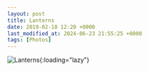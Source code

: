 ```yaml
---
layout: post
title: Lanterns
date: 2019-02-18 12:20 +0000
last_modified_at: 2024-06-23 21:55:25 +0000
tags: [Photos]
---
```


![Lanterns](//i.chenna.me/photos/prod/2019-02-18_12_20_33.jpg){:loading="lazy"}
